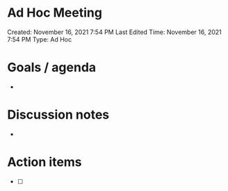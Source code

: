# Ad Hoc Meeting

Created: November 16, 2021 7:54 PM
Last Edited Time: November 16, 2021 7:54 PM
Type: Ad Hoc

# Goals / agenda

- 

# Discussion notes

- 

# Action items

- [ ]